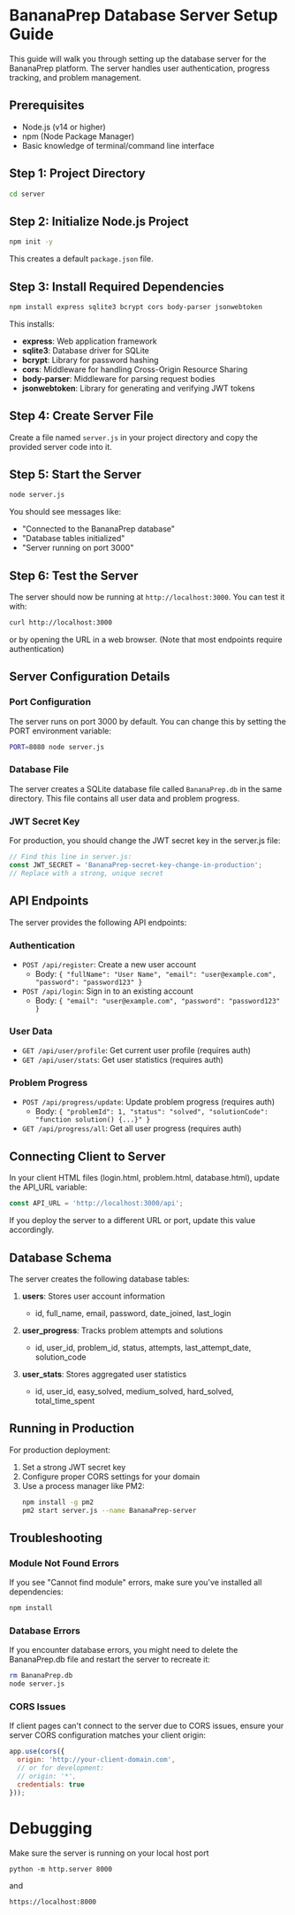 ﻿# BananaPrep Database Server Setup Guide

This guide will walk you through setting up the database server for the BananaPrep platform. The server handles user authentication, progress tracking, and problem management.

## Prerequisites

- Node.js (v14 or higher)
- npm (Node Package Manager)
- Basic knowledge of terminal/command line interface

## Step 1: Project Directory

```bash
cd server
```

## Step 2: Initialize Node.js Project

```bash
npm init -y
```

This creates a default `package.json` file.

## Step 3: Install Required Dependencies

```bash
npm install express sqlite3 bcrypt cors body-parser jsonwebtoken
```

This installs:
- **express**: Web application framework
- **sqlite3**: Database driver for SQLite
- **bcrypt**: Library for password hashing
- **cors**: Middleware for handling Cross-Origin Resource Sharing
- **body-parser**: Middleware for parsing request bodies
- **jsonwebtoken**: Library for generating and verifying JWT tokens

## Step 4: Create Server File

Create a file named `server.js` in your project directory and copy the provided server code into it.

## Step 5: Start the Server

```bash
node server.js
```

You should see messages like:
- "Connected to the BananaPrep database"
- "Database tables initialized"
- "Server running on port 3000"

## Step 6: Test the Server

The server should now be running at `http://localhost:3000`. You can test it with:

```bash
curl http://localhost:3000
```

or by opening the URL in a web browser. (Note that most endpoints require authentication)

## Server Configuration Details

### Port Configuration

The server runs on port 3000 by default. You can change this by setting the PORT environment variable:

```bash
PORT=8080 node server.js
```

### Database File

The server creates a SQLite database file called `BananaPrep.db` in the same directory. This file contains all user data and problem progress.

### JWT Secret Key

For production, you should change the JWT secret key in the server.js file:

```javascript
// Find this line in server.js:
const JWT_SECRET = 'BananaPrep-secret-key-change-in-production';
// Replace with a strong, unique secret
```

## API Endpoints

The server provides the following API endpoints:

### Authentication

- `POST /api/register`: Create a new user account
  - Body: `{ "fullName": "User Name", "email": "user@example.com", "password": "password123" }`
- `POST /api/login`: Sign in to an existing account
  - Body: `{ "email": "user@example.com", "password": "password123" }`

### User Data

- `GET /api/user/profile`: Get current user profile (requires auth)
- `GET /api/user/stats`: Get user statistics (requires auth)

### Problem Progress

- `POST /api/progress/update`: Update problem progress (requires auth)
  - Body: `{ "problemId": 1, "status": "solved", "solutionCode": "function solution() {...}" }`
- `GET /api/progress/all`: Get all user progress (requires auth)

## Connecting Client to Server

In your client HTML files (login.html, problem.html, database.html), update the API_URL variable:

```javascript
const API_URL = 'http://localhost:3000/api';
```

If you deploy the server to a different URL or port, update this value accordingly.

## Database Schema

The server creates the following database tables:

1. **users**: Stores user account information
   - id, full_name, email, password, date_joined, last_login

2. **user_progress**: Tracks problem attempts and solutions
   - id, user_id, problem_id, status, attempts, last_attempt_date, solution_code

3. **user_stats**: Stores aggregated user statistics
   - id, user_id, easy_solved, medium_solved, hard_solved, total_time_spent

## Running in Production

For production deployment:

1. Set a strong JWT secret key
2. Configure proper CORS settings for your domain
3. Use a process manager like PM2:
   ```bash
   npm install -g pm2
   pm2 start server.js --name BananaPrep-server
   ```

## Troubleshooting

### Module Not Found Errors

If you see "Cannot find module" errors, make sure you've installed all dependencies:

```bash
npm install
```

### Database Errors

If you encounter database errors, you might need to delete the BananaPrep.db file and restart the server to recreate it:

```bash
rm BananaPrep.db
node server.js
```

### CORS Issues

If client pages can't connect to the server due to CORS issues, ensure your server CORS configuration matches your client origin:

```javascript
app.use(cors({
  origin: 'http://your-client-domain.com',
  // or for development:
  // origin: '*',
  credentials: true
}));
```

# Debugging
Make sure the server is running on your local host port 
```
python -m http.server 8000
```
and
```
https://localhost:8000
```
